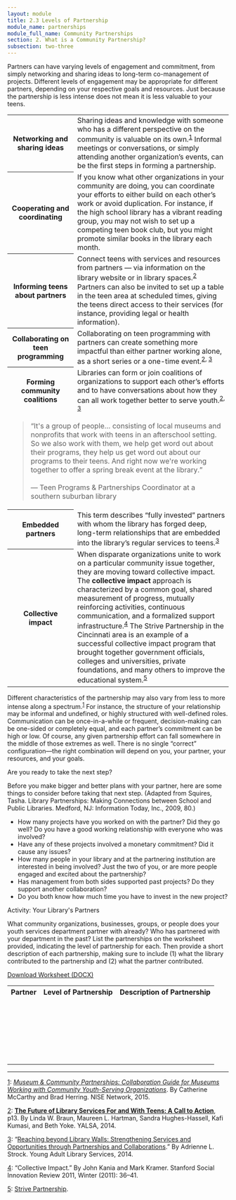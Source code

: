 ```yaml
---
layout: module
title: 2.3 Levels of Partnership
module_name: partnerships
module_full_name: Community Partnerships
section: 2. What is a Community Partnership?
subsection: two-three
---
```


Partners can have varying levels of engagement and commitment, from simply networking and sharing ideas to long-term co-management of projects. Different levels of engagement may be appropriate for different partners, depending on your respective goals and resources. Just because the partnership is less intense does not mean it is less valuable to your teens.

<table class="colorful-th">
<tr><th width="30%">Networking and sharing ideas</tH><td>Sharing ideas and knowledge with someone who has a different perspective on the community is valuable on its own.<sup><a href="#fn1" name="1">1</a></sup> Informal meetings or conversations, or simply attending another organization’s events, can be the first steps in forming a partnership.</td></tr>

<tr><th>Cooperating and coordinating</th><td>If you know what other organizations in your community are doing, you can coordinate your efforts to either build on each other’s work or avoid duplication. For instance, if the high school library has a vibrant reading group, you may not wish to set up a competing teen book club, but you might promote similar books in the library each month.</td></tr>

<tr><th>Informing teens about partners</th><td>Connect teens with services and resources from partners — via information on the library website or in library spaces.<sup><a href="#fn2" name="2">2</a></sup> Partners can also be invited to set up a table in the teen area at scheduled times, giving the teens direct access to their services (for instance, providing legal or health information).<br></td></tr>

<tr><th>Collaborating on teen programming</th><td>Collaborating on teen programming with partners can create something more impactful than either partner working alone, as a short series or a one-time event.<sup><a href="#fn2">2</a>, <a href="#fn3" name="3">3</a></sup></td></tr>

<tr><th>Forming community coalitions</th><td>Libraries can form or join coalitions of organizations to support each other’s efforts and to have conversations about how they can all work together better to serve youth.<sup><a href="#fn2">2</a>, <a href="#fn3" name="3">3</a></sup> 

</td></tr>

<tr>
	<td colspan="2"><!-- INTS_018 -->
		<blockquote>“It's a group of people… consisting of local museums and nonprofits that work with teens in an afterschool setting. So we also work with them, we help get word out about their programs, they help us get word out about our programs to their teens. And right now we're working together to offer a spring break event at the library.”<br/><br/>— Teen Programs & Partnerships Coordinator at a southern suburban library</blockquote>
	</td>
</tr>

<tr><th>Embedded partners</th><td>This term describes “fully invested” partners with whom the library has forged deep, long-term relationships that are embedded into the library’s regular services to teens.<sup><a href="#fn3">3</a></sup></td></tr>

<tr><th>Collective impact</th><td>When disparate organizations unite to work on a particular community issue together, they are moving toward collective impact. The <b>collective impact</b> approach is characterized by a common goal, shared measurement of progress, mutually reinforcing activities, continuous communication, and a formalized support infrastructure.<sup><a href="#fn4" name="4">4</a></sup> The Strive Partnership in the Cincinnati area is an example of a successful collective impact program that brought together government officials, colleges and universities, private foundations, and many others to improve the educational system.<sup><a href="#fn15" name="5">5</a></sup></td></tr>
</table>

Different characteristics of the partnership may also vary from less to more intense along a spectrum.<sup><a href="#fn1">1</a></sup> For instance, the structure of your relationship may be informal and undefined, or highly structured with well-defined roles. Communication can be once-in-a-while or frequent, decision-making can be one-sided or completely equal, and each partner’s commitment can be high or low. Of course, any given partnership effort can fall somewhere in the middle of those extremes as well. There is no single “correct” configuration—the right combination will depend on you, your partner, your resources, and your goals. 

<div class="tips"> 

<p class="box-title">Are you ready to take the next step?</p> 

<p>Before you make bigger and better plans with your partner, here are some things to consider before taking that next step. (Adapted from Squires, Tasha. Library Partnerships: Making Connections between School and Public Libraries. Medford, NJ: Information Today, Inc., 2009, 80.)</p>
<ul>
  <li>How many projects have you worked on with the partner? Did they go well? Do you have a good working relationship with everyone who was involved? </li>
  <li>Have any of these projects involved a monetary commitment? Did it cause any issues? </li>
  <li>How many people in your library and at the partnering institution are interested in being involved? Just the two of you, or are more people engaged and excited about the partnership? </li>
  <li>Has management from both sides supported past projects? Do they support another collaboration? </li>
  <li>Do you both know how much time you have to invest in the new project? </li>
</ul>
</div>

<div class="reflection">
	<p class="box-title">Activity: Your Library's Partners</p>
<p>What community organizations, businesses, groups, or people does your youth services department partner with already? Who has partnered with your department in the past? List the partnerships on the worksheet provided, indicating the level of partnership for each. Then provide a short description of each partnership, making sure to include (1) what the library contributed to the partnership and (2) what the partner contributed.</p>

<p><a href="docs/Partnerships_2A.docx">Download Worksheet (DOCX)</a></p>
<table class="worksheet">
	<tr>
		<th>Partner</th>
		<th>Level of Partnership</th>
		<th>Description of Partnership</th>
	</tr>
	<tr>
		<td height="50px"></td>
		<td></td>
		<td></td>
	</tr>
	<tr>
		<td height="50px"></td>
		<td></td>
		<td></td>
	</tr>
	<tr>
		<td height="50px"></td>
		<td></td>
		<td></td>
	</tr>
</table>
</div>



<hr/>

<a name="fn1" href="#1">1</a>: [_Museum & Community Partnerships: Collaboration Guide for Museums Working with Community Youth-Serving Organizations_](http://www.nisenet.org/sites/default/files/NISE%20Network%20Collaboration%20Guide%2011-20-2015%20FINAL.pdf). By Catherine McCarthy and Brad Herring. NISE Network, 2015.

<a href="#2" name="fn2">2</a>: [**The Future of Library Services For and With Teens: A Call to Action**](http://www.ala.org/yaforum/future-library-services-and-teens-project-report), p13. By Linda W. Braun, Maureen L. Hartman, Sandra Hughes-Hassell, Kafi Kumasi, and Beth Yoke. YALSA, 2014. 

<a name="fn3" href="#3">3</a>: “[Reaching beyond Library Walls: Strengthening Services and Opportunities through Partnerships and Collaborations](https://www.questia.com/library/journal/1G1-389260588/reaching-beyond-library-walls-strengthening-services).” By Adrienne L. Strock. Young Adult Library Services, 2014.

<a name="fn4" href="#4">4</a>: “Collective Impact.” By John Kania and Mark Kramer. Stanford Social Innovation Review 2011, Winter (2011): 36–41. 

<a name="fn5" href="#5">5</a>: [Strive Partnership](http://www.strivepartnership.org/).

